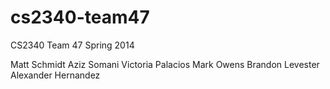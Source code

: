 cs2340-team47
=============

CS2340 Team 47 Spring 2014

Matt Schmidt
Aziz Somani
Victoria Palacios
Mark Owens
Brandon Levester
Alexander Hernandez
